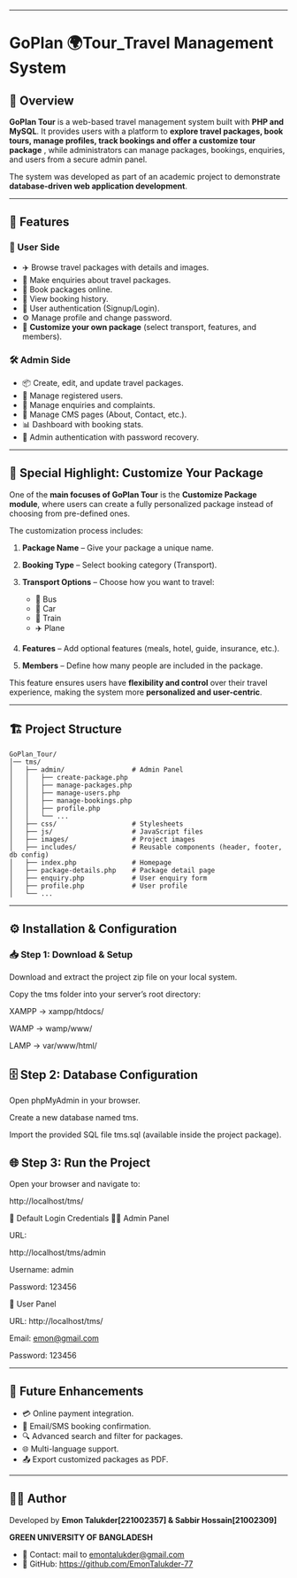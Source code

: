 

---


#  GoPlan 🌍Tour_Travel Management System


## 📖 Overview


**GoPlan Tour** is a web-based travel management system built with **PHP and MySQL**.
It provides users with a platform to **explore travel packages, book tours, manage profiles, track bookings and offer a customize tour package** , while administrators can manage packages, bookings, enquiries, and users from a secure admin panel.


The system was developed as part of an academic project to demonstrate **database-driven web application development**.


---


## 🚀 Features


### 👤 User Side


* ✈️ Browse travel packages with details and images.
* 📝 Make enquiries about travel packages.
* 🎫 Book packages online.
* 📂 View booking history.
* 🔑 User authentication (Signup/Login).
* ⚙️ Manage profile and change password.
* 🎯 **Customize your own package** (select transport, features, and members).


### 🛠️ Admin Side


* 📦 Create, edit, and update travel packages.
* 👥 Manage registered users.
* 📩 Manage enquiries and complaints.
* 📑 Manage CMS pages (About, Contact, etc.).
* 📊 Dashboard with booking stats.
* 🔐 Admin authentication with password recovery.


---


## 🎯 Special Highlight: Customize Your Package


One of the **main focuses of GoPlan Tour** is the **Customize Package module**, where users can create a fully personalized package instead of choosing from pre-defined ones.


The customization process includes:


1. **Package Name** – Give your package a unique name.
2. **Booking Type** – Select booking category (Transport).
3. **Transport Options** – Choose how you want to travel:


   * 🚌 Bus
   * 🚗 Car
   * 🚆 Train
   * ✈️ Plane
4. **Features** – Add optional features (meals, hotel, guide, insurance, etc.).
5. **Members** – Define how many people are included in the package.


This feature ensures users have **flexibility and control** over their travel experience, making the system more **personalized and user-centric**.


---


## 🏗️ Project Structure


```
GoPlan_Tour/
│── tms/
│   ├── admin/                 # Admin Panel
│   │   ├── create-package.php
│   │   ├── manage-packages.php
│   │   ├── manage-users.php
│   │   ├── manage-bookings.php
│   │   ├── profile.php
│   │   └── ...  
│   ├── css/                   # Stylesheets
│   ├── js/                    # JavaScript files
│   ├── images/                # Project images
│   ├── includes/              # Reusable components (header, footer, db config)
│   ├── index.php              # Homepage
│   ├── package-details.php    # Package detail page
│   ├── enquiry.php            # User enquiry form
│   ├── profile.php            # User profile
│   └── ...  
```


---


## ⚙️ Installation & Configuration
### 📥 Step 1: Download & Setup


Download and extract the project zip file on your local system.


Copy the tms folder into your server’s root directory:


XAMPP → xampp/htdocs/


WAMP → wamp/www/


LAMP → var/www/html/


## 🗄️ Step 2: Database Configuration


Open phpMyAdmin in your browser.


Create a new database named tms.


Import the provided SQL file tms.sql (available inside the project package).


## 🌐 Step 3: Run the Project


Open your browser and navigate to:


http://localhost/tms/


🔑 Default Login Credentials
👨‍💻 Admin Panel


URL:


http://localhost/tms/admin




Username: admin


Password: 123456


👤 User Panel


URL: 
http://localhost/tms/


Email: emon@gmail.com 


Password: 123456










---


## 📌 Future Enhancements


* 💳 Online payment integration.
* 📧 Email/SMS booking confirmation.
* 🔍 Advanced search and filter for packages.
* 🌐 Multi-language support.
* 📤 Export customized packages as PDF.


---


## 👨‍💻 Author


Developed by **Emon Talukder[221002357] & Sabbir Hossain[21002309]** 

**GREEN UNIVERSITY OF BANGLADESH**


* 📧 Contact: mail to  emontalukder@gmail.com 
* 📌 GitHub: https://github.com/EmonTalukder-77





